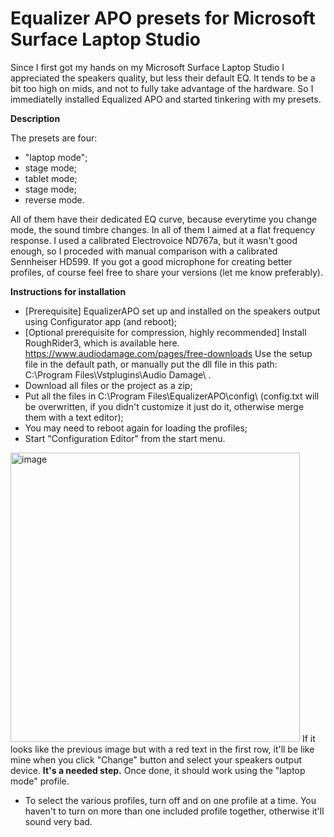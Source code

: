 # Equalizer APO presets for Microsoft Surface Laptop Studio
Since I first got my hands on my Microsoft Surface Laptop Studio I appreciated the speakers quality, but less their default EQ. 
It tends to be a bit too high on mids, and not to fully take advantage of the hardware. 
So I immediatelly installed Equalized APO and started tinkering with my presets. 

<b>Description</b>

The presets are four: 
- "laptop mode";
- stage mode;
- tablet mode;
- stage mode;
- reverse mode. 

All of them have their dedicated EQ curve, because everytime you change mode, the sound timbre changes. 
In all of them I aimed at a flat frequency response. 
I used a calibrated Electrovoice ND767a, but it wasn't good enough, so I proceded with manual comparison with a calibrated Sennheiser HD599. 
If you got a good microphone for creating better profiles, of course feel free to share your versions (let me know preferably).

<b>Instructions for installation</b>
- [Prerequisite] EqualizerAPO set up and installed on the speakers output using Configurator app (and reboot);
- [Optional prerequisite for compression, highly recommended] 
Install RoughRider3, which is available here. https://www.audiodamage.com/pages/free-downloads
Use the setup file in the default path, or manually put the dll file in this path: C:\Program Files\Vstplugins\Audio Damage\ .
- Download all files or the project as a zip;
- Put all the files in C:\Program Files\EqualizerAPO\config\ (config.txt will be overwritten, if you didn't customize it just do it, otherwise merge them with a text editor);
- You may need to reboot again for loading the profiles;
- Start "Configuration Editor" from the start menu.
<img width="463" alt="image" src="https://user-images.githubusercontent.com/11073747/221178614-0cb36c13-8366-4d54-aee5-83d675c84c36.png">
If it looks like the previous image but with a red text in the first row, it'll be like mine when you click "Change" button and select your speakers output device. <b>It's a needed step.</b> Once done, it should work using the "laptop mode" profile.

- To select the various profiles, turn off and on one profile at a time. You haven't to turn on more than one included profile together, otherwise it'll sound very bad.
